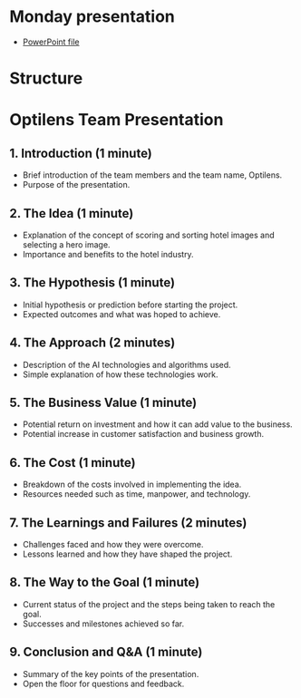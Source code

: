 # Monday presentation

* [PowerPoint file](https://trvoffice-my.sharepoint.com/:p:/r/personal/saurav_sharma_trivago_com/_layouts/15/Doc.aspx?sourcedoc=%7B83005EF7-BBA2-4212-B75A-2DF69EC6FA23%7D&file=hackathon_ppt.pptx&wdLOR=c48B1EB3D-74B8-A14E-A441-A08253C3A580&fromShare=true&action=edit&mobileredirect=true)

# Structure

# Optilens Team Presentation

## 1. Introduction (1 minute)
- Brief introduction of the team members and the team name, Optilens.
- Purpose of the presentation.

## 2. The Idea (1 minute)
- Explanation of the concept of scoring and sorting hotel images and selecting a hero image.
- Importance and benefits to the hotel industry.

## 3. The Hypothesis (1 minute)
- Initial hypothesis or prediction before starting the project.
- Expected outcomes and what was hoped to achieve.

## 4. The Approach (2 minutes)
- Description of the AI technologies and algorithms used.
- Simple explanation of how these technologies work.

## 5. The Business Value (1 minute)
- Potential return on investment and how it can add value to the business.
- Potential increase in customer satisfaction and business growth.

## 6. The Cost (1 minute)
- Breakdown of the costs involved in implementing the idea.
- Resources needed such as time, manpower, and technology.

## 7. The Learnings and Failures (2 minutes)
- Challenges faced and how they were overcome.
- Lessons learned and how they have shaped the project.

## 8. The Way to the Goal (1 minute)
- Current status of the project and the steps being taken to reach the goal.
- Successes and milestones achieved so far.

## 9. Conclusion and Q&A (1 minute)
- Summary of the key points of the presentation.
- Open the floor for questions and feedback.
